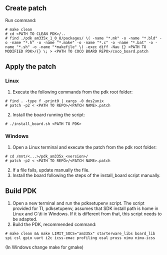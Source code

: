 ## Create patch

Run command:
```
# make clean
# cd <PATH TO CLEAN PDK>/..
# find ./pdk_am335x_1_0_8/packages/ \( -name "*.mk" -o -name "*.bld" -o -name "*.h" -o -name "*.make" -o -name "*.c" -o -name "*.bat" -o -name "*.sh" -o -name "*makefile" \) -exec diff -Nau {} <PATH TO MODIFIED PDK>/{} \; > <PATH TO COCO BOARD REPO>/coco_board.patch
```

## Apply the patch
### Linux
1. Execute the following commands from the pdk root folder:

```
# find . -type f -print0 | xargs -0 dos2unix
# patch -p2 < <PATH TO REPO>/<PATCH NAME>.patch 
```
2. Install the board running the script:

```
# ./install_board.sh <PATH TO PDK>
```
### Windows
1. Open a Linux terminal and execute the patch from the pdk root folder:

```
# cd /mnt/<...>/pdk_am335x_<version>/
# patch -p2 < <PATH TO REPO>/<PATCH NAME>.patch 
```
2. If a file fails, update manually the file.
3. Install the board following the steps of the install_board script manually.

## Build PDK
1. Open a new terminal and run the pdksetupenv script.
The script provided for TI, pdksetupenv, assumes that SDK install path is home in Linux and C:\ti in Windows. If it is different from that, this script needs to be adapted.
2. Build the PDK, recommended command:

```
# make clean && make LIMIT_SOCS="am335x" starterware_libs board_lib spi csl gpio uart i2c icss-emac profiling osal pruss nimu nimu-icss
```
(In Windows change make for gmake)
